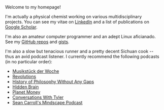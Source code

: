 Welcome to my homepage!

I'm actually a physical chemist working on various multidisciplinary projects. You can see my vitae on [LinkedIn](https://www.linkedin.com/in/lijikun) and a list of publications on [Google Scholar](https://scholar.google.com/citations?user=MAgDzgwAAAAJ&view_op=list_works&sortby=pubdate).

I'm also an amateur computer programmer and an adept Linux aficianado. See my [GitHub repos](https://github.com/lijikun?tab=repositories) and [gists](https://gist.github.com/lijikun/).

I'm also a slow but tenacious runner and a pretty decent Sichuan cook -- thus an avid podcast listener. I currently recommend the following podcasts (in no particular order):

- [Musikstück der Woche](https://www.swr.de/swr2/musik/musikstueck/swr2-musikstueck-der-woche/-/id=2937886/did=10489542/nid=2937886/1kldwug/index.html)
- [Revolutions](https://www.revolutionspodcast.com)
- [History of Philosophy Without Any Gaps](https://historyofphilosophy.net)
- [Hidden Brain](https://www.npr.org/podcasts/510308/hidden-brain)
- [Planet Money](https://www.npr.org/sections/money/)
- [Conversations With Tyler](https://medium.com/conversations-with-tyler)
- [Sean Carroll's Mindscape Podcast](https://www.preposterousuniverse.com/podcast/)
